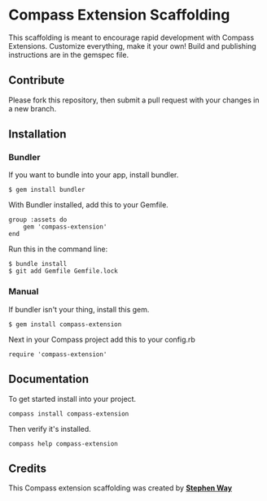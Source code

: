 Compass Extension Scaffolding
=============================

This scaffolding is meant to encourage rapid development with Compass Extensions. Customize everything, make it your own! Build and publishing instructions are in the gemspec file.

## Contribute
Please fork this repository, then submit a pull request with your changes in a new branch.

## Installation

### Bundler
If you want to bundle into your app, install bundler.
	
	$ gem install bundler

With Bundler installed, add this to your Gemfile.

	group :assets do
		gem 'compass-extension'
	end

Run this in the command line:

	$ bundle install
	$ git add Gemfile Gemfile.lock

### Manual
If bundler isn't your thing, install this gem.
	
	$ gem install compass-extension

Next in your Compass project add this to your config.rb

	require 'compass-extension'

## Documentation

To get started install into your project.

	compass install compass-extension

Then verify it's installed.

	compass help compass-extension

## Credits

This Compass extension scaffolding was created by **[Stephen Way](https://twitter.com/stephencway)**